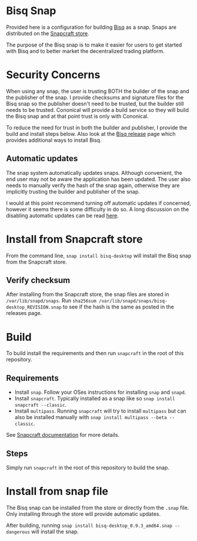 # Bisq Snap

Provided here is a configuration for building [Bisq](https://bisq.network/) as a snap. Snaps are distributed on the [Snapcraft store](https://snapcraft.io/bisq-desktop).

The purpose of the Bisq snap is to make it easier for users to get started with Bisq and to better market the decentralized trading platform.

# Security Concerns

When using any snap, the user is trusting BOTH the builder of the snap and the publisher of the snap. I provide checksums and signature files for the Bisq snap so the publisher doesn't need to be trusted, but the builder still needs to be trusted. Cononical will provide a build service so they will build the Bisq snap and at that point trust is only with Cononical.

To reduce the need for trust in both the builder and publisher, I provide the build and install steps below. Also look at the [Bisq release](https://github.com/bisq-network/bisq/releases) page which provides additional ways to install Bisq.

## Automatic updates

The snap system automatically updates snaps. Although convenient, the end user may not be aware the application has been updated. The user also needs to manually verify the hash of the snap again, otherwise they are implicitly trusting the builder and publisher of the snap.

I would at this point recommend turning off automatic updates if concerned, however it seems there is some difficulty in do so. A long discussion on the disabling automatic updates can be read [here](https://forum.snapcraft.io/t/disabling-automatic-refresh-for-snap-from-store/707/209).

# Install from Snapcraft store

From the command line, `snap install bisq-desktop` will install the Bisq snap from the Snapcraft store.

## Verify checksum

After installing from the Snapcraft store, the snap files are stored in `/var/lib/snapd/snaps`. Run `sha256sum /var/lib/snapd/snaps/bisq-desktop_REVISION.snap` to see if the hash is the same as posted in the releases page.

# Build

To build install the requirements and then run `snapcraft` in the root of this repository. 

## Requirements

- Install `snap`. Follow your OSes instructions for installing `snap` and `snapd`.
- Install `snapcraft`. Typically installed as a snap like so `snap install snapcraft --classic`.
- Install `multipass`. Running `snapcraft` will try to install `multipass` but can also be installed manually with `snap install multipass --beta --classic`.

See [Snapcraft documentation](https://docs.snapcraft.io/snapcraft-overview/8940) for more details.

## Steps

Simply run `snapcraft` in the root of this repository to build the snap.

# Install from snap file

The Bisq snap can be installed from the store or directly from the `.snap` file. Only installing through the store will provide automatic updates.

After building, running `snap install bisq-desktop_0.9.3_amd64.snap --dangerous` will install the snap.

